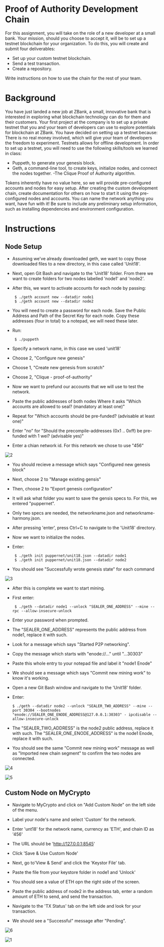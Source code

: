 # Proof of Authority Development Chain
For this assignment, you will take on the role of a new developer at a small bank.
Your mission, should you choose to accept it, will be to set up a testnet blockchain for your organization.
To do this, you will create and submit four deliverables:

- Set up your custom testnet blockchain.
- Send a test transaction.
- Create a repository.

Write instructions on how to use the chain for the rest of your team.

# Background
You have just landed a new job at ZBank, a small, innovative bank that is interested in exploring what
blockchain technology can do for them and their customers.
Your first project at the company is to set up a private testnet that you and your team of developers
can use to explore potentials for blockchain at ZBank.
You have decided on setting up a testnet because:
There is no real money involved, which will give your team of developers the freedom to experiment.
Testnets allows for offline development.
In order to set up a testnet, you will need to use the following skills/tools we learned in class:


- Puppeth, to generate your genesis block.
- Geth, a command-line tool, to create keys, initialize nodes, and connect the nodes together.
-The Clique Proof of Authority algorithm.


Tokens inherently have no value here, so we will provide pre-configured accounts and nodes for easy setup.
After creating the custom development chain, create documentation for others on how to start it using the pre-configured
nodes and accounts. You can name the network anything you want, have fun with it!
Be sure to include any preliminary setup information, such as installing dependencies and environment configuration.

# Instructions

## Node Setup
- Assuming we've already downloaded geth, we want to copy those downloaded files to a new directory, in this case called 'Unit18'.
- Next, open Git Bash and navigate to the 'Unit18' folder. From there we want to create folders for two nodes labelled 'node1' and 'node2'.
- After this, we want to activate accounts for each node by passing: 
       
       $ ./geth account new --datadir node1
       $ ./geth account new --datadir node2

- You will need to create a password for each node. Save the Public Address and Path of the Secret Key for each node. Copy these addresses (four in total) to a notepad, we will need these later.

- Run:

       $ ./puppeth

- Specify a network name, in this case we used 'unit18'
- Choose 2, "Configure new genesis"
- Choose 1, "Create new genesis from scratch"
- Choose 2, "Clique - proof-of-authority"

- Now we want to prefund our accounts that we will use to test the network.
- Paste the public addresses of both nodes Where it asks "Which accounts are allowed to seal? (mandatory at least one)"
- Repeat for "Which accounts should be pre-funded? (advisable at least one)"
- Enter "no" for "Should the precompile-addresses (0x1 .. 0xff) be pre-funded with 1 wei? (advisable yes)"
- Enter a chian network id. For this network we chose to use "456"

![2](https://user-images.githubusercontent.com/77086043/124188367-0501d600-da74-11eb-9984-9ca52c3e4e87.PNG)


- You should recieve a message which says "Configured new genesis block"

- Next, choose 2 to "Manage existing gensis"
- Then, choose 2 to "Export genesis configuration"

- It will ask what folder you want to save the gensis specs to. For this, we entered "puppernet".
- Only two specs are needed, the networkname.json and networkname-harmony.json.

- After pressing 'enter', press Ctrl+C to navigate to the 'Unit18' directory.

- Now we want to initialize the nodes. 
- Enter: 
                    
       $ ./geth init puppernet/unit18.json --datadir node1
       $ ./geth init puppernet/unit18.json --datadir node2
- You should see "Successfully wrote genesis state" for each command

![3](https://user-images.githubusercontent.com/77086043/124188411-164ae280-da74-11eb-9ffb-c73b175524c8.PNG)

- After this is complete we want to start mining.
- First enter:
 
       $ ./geth --datadir node1 --unlock "SEALER_ONE_ADDRESS" --mine --rpc --allow-insecure-unlock

- Enter your password when prompted.
- The "SEALER_ONE_ADDRESS" represents the public address from node1, replace it with such. 
- Look for a message which says "Started P2P networking". 
- Copy the message which starts with "enode://..." until "...30303"
- Paste this whole entry to your notepad file and label it "node1 Enode"
- We should see a message which says "Commit new mining work" to know it's working.

- Open a new Git Bash window and navigate to the 'Unit18' folder.
- Enter:

      $ ./geth --datadir node2 --unlock "SEALER_TWO_ADDRESS" --mine --port 30304 --bootnodes "enode://SEALER_ONE_ENODE_ADDRESS@127.0.0.1:30303" - ipcdisable --allow-insecure-unlock        
      
- The "SEALER_TWO_ADDRESS" is the node2 public address, replace it with such. The "SEALER_ONE_ENODE_ADDRESS" is the node1 Enode, replace it with such.
- You should see the same "Commit new mining work" message as well as "Imported new chain segment" to confirm the two nodes are connected.

![4](https://user-images.githubusercontent.com/77086043/124188491-2d89d000-da74-11eb-93da-f24ccb7a7824.PNG)

![5](https://user-images.githubusercontent.com/77086043/124188499-2fec2a00-da74-11eb-916f-a3aeaae2744f.PNG)


## Custom Node on MyCrypto
- Navigate to MyCrypto and click on "Add Custom Node" on the left side of the menu.
- Label your node's name and select 'Custom' for the network.
- Enter 'unt18' for the network name, currency as 'ETH', and chain ID as '456'
- The URL should be 'http://127.0.0.1:8545'
- Click 'Save & Use Custom Node'

- Next, go to'View & Send' and click the 'Keystor File' tab.
- Paste the file from your keystore folder in node1 and 'Unlock'
- You should see a value of ETH opn the right side of the screen.
- Paste the public address of node2 in the address tab, enter a random amount of ETH to send, and send the transaction.
- Navigate to the 'TX Status' tab on the left side and look for your transaction.
- We should see a "Successful" message after "Pending".

![6](https://user-images.githubusercontent.com/77086043/124188574-44c8bd80-da74-11eb-8d19-c934677cfae3.PNG)


![1](https://user-images.githubusercontent.com/77086043/124188534-3c708280-da74-11eb-86be-7d5ba01a2ad1.PNG)


